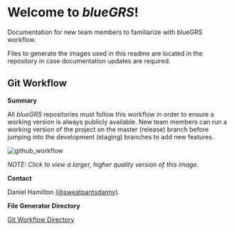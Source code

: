 # Welcome to _blueGRS_!
Documentation for new team members to familiarize with blueGRS workflow. 

Files to generate the images used in this readme are located in the repository
in case documentation updates are required.

## Git Workflow
**Summary**

All _blueGRS_ repositories must follow this workflow in order to ensure a working 
version is always publicly available. New team members can run a working version
of the project on the master (release) branch before jumping into the development 
(staging) branches to add new features.

![github_workflow](https://user-images.githubusercontent.com/40513675/58376840-9b807680-7f41-11e9-9684-48115a4d1507.jpg)

_NOTE: Click to view a larger, higher quality version of this image._

**Contact**

Daniel Hamilton [(@sweatpantsdanny)](https://github.com/sweatpantsdanny).

**File Generator Directory**

[Git Workflow Directory](https://github.com/bluegrs/orientation/tree/master/git_workflow)
